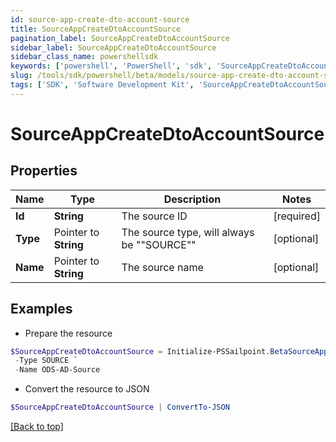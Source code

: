 ```yaml
---
id: source-app-create-dto-account-source
title: SourceAppCreateDtoAccountSource
pagination_label: SourceAppCreateDtoAccountSource
sidebar_label: SourceAppCreateDtoAccountSource
sidebar_class_name: powershellsdk
keywords: ['powershell', 'PowerShell', 'sdk', 'SourceAppCreateDtoAccountSource'] 
slug: /tools/sdk/powershell/beta/models/source-app-create-dto-account-source
tags: ['SDK', 'Software Development Kit', 'SourceAppCreateDtoAccountSource']
---
```



# SourceAppCreateDtoAccountSource

## Properties

Name | Type | Description | Notes
------------ | ------------- | ------------- | -------------
**Id** |  **String** | The source ID | [required]
**Type** |  Pointer to **String** | The source type, will always be ""SOURCE"" | [optional] 
**Name** |  Pointer to **String** | The source name | [optional] 

## Examples

- Prepare the resource
```powershell
$SourceAppCreateDtoAccountSource = Initialize-PSSailpoint.BetaSourceAppCreateDtoAccountSource  -Id 2c9180827ca885d7017ca8ce28a000eb `
 -Type SOURCE `
 -Name ODS-AD-Source
```

- Convert the resource to JSON
```powershell
$SourceAppCreateDtoAccountSource | ConvertTo-JSON
```


[[Back to top]](#) 

